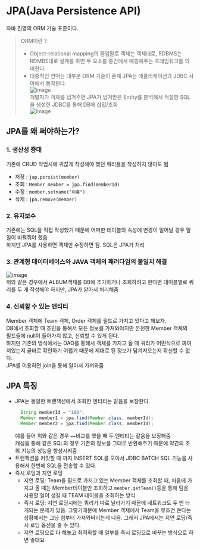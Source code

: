 # JPA(Java Persistence API)
자바 진영의 ORM 기술 표준이다.
> ORM이란 ?
> - Object-relational mapping의 줄임말로 객체는 객체대로, RDBMS는 RDMBS대로 설계를 하면 두 요소를 중간에서 매핑해주는 프레임워크를 의미한다.     
> - 대중적인 언어는 대부분 ORM 기술이 존재
JPA는 애플리케이션과 JDBC 사이에서 동작한다.      
![image](https://user-images.githubusercontent.com/84266499/178162543-2929af1c-2e92-4858-8e81-0a7e54892087.png)     
개발자가 객체를 넘겨주면 JPA가 넘겨받은 Entity를 분석해서 적절한 SQL을 생성한 JDBC를 통해 DB에 삽입/조회      
![image](https://user-images.githubusercontent.com/84266499/178162570-f49c9d4b-6bef-448f-a43e-23c0e8ab44b8.png)        


## JPA를 왜 써야하는가?      
### 1. 생산성 증대
기존에 CRUD 작업시에 귀찮게 작성해야 했던 쿼리들을 작성하지 않아도 됨
- 저장 : `jap.persist(member)`
- 조회 : `Member member = jpa.find(memberId)`
- 수정 : `member.setname("이름")`
- 삭제 : `jpa.remove(member)`

### 2. 유지보수
기존에는 SQL을 직접 작성했기 때문에 어떠한 테이블의 속성에 변경이 일어날 경우 일일이 바꿔줘야 했음     
하지만 JPA를 사용하면 객체만 수정하면 됨. SQL은 JPA가 처리

### 3. 관계형 데이터베이스와 JAVA 객체의 패러다임의 불일치 해결
![image](https://user-images.githubusercontent.com/84266499/178162855-ea8f6ec9-6b1f-4b2c-9c2e-9c21f1de9c1e.png)      
위와 같은 경우에서 ALBUM객체를 DB에 추가하거나 조회하려고 한다면 테이블별로 쿼리를 두 개 작성해야 하지만, JPA가 알아서 처리해줌       

### 4. 신뢰할 수 있는 엔티티
Member 객체에 Team 객체, Order 객체를 필드로 가지고 있다고 해보자.    
DB에서 조회할 때 조인을 통해서 모든 정보를 가져와야지만 온전한 Member 객체의 필드들에 null이 들어가지 않고, 신뢰할 수 있게 된다.     
하지만 기존의 방식에서는 DAO를 통해서 객체를 가지고 올 때 쿼리가 어떤식으로 짜여져있는지 곧바로 확인하기 어렵기 때문에 제대로 된 정보가 담겨져오는지 확신할 수 없다.    
JPA를 이용하면 join을 통해 알아서 가져와줌

## JPA 특징
- JPA는 동일한 트랜잭션에서 조회한 엔티티는 같음을 보장한다.
  ````java
    String memberId = "100";
    Member member1 = jpa.find(Member.class, memberId);
    Member member2 = jpa.find(Member.class, memberId);
  ````
  예를 들어 위와 같은 경우 `==`비교를 했을 때 두 엔티티는 같음을 보장해줌      
  캐싱을 통해 같은 SQL의 경우 기존의 정보를 그대로 반환해주기 때문에 약간의 조회 기능의 성능을 향상시켜줌
- 트랜잭션을 커밋할 때 까지 INSERT SQL를 모아서 JDBC BATCH SQL 기능을 사용해서 한번에 SQL을 전송할 수 있다.
- 즉시 로딩과 지연 로딩
  - 지연 로딩: Team을 필드로 가지고 있는 Member 객체를 조회할 때, 처음에 가지고 올 때는 Member테이블만 조회하고 `member.getTeam()`등을 통해 팀을 사용할 일이 생길 때 TEAM 테이블을 조회하는 방식
  - 즉시 로딩: 지연 로딩시에는 쿼리가 따로 날라가기 때문에 네트워크도 두 번 타게되는 문제가 있음. 그렇기때문에 Member 객체에서 Team을 무조건 쓴다는 상황에서는 그냥 첨부터 가져와버리는게 나음. 그래서 JPA에서는 지연 로딩/즉시 로딩 옵션을 줄 수 있다.
  - 지연 로딩으로 다 해놓고 최적화할 때 일부를 즉시 로딩으로 바꾸는 방식으로 하면 좋대요

